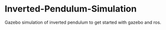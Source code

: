 # Inverted-Pendulum-Simulation
Gazebo simulation of inverted pendulum to get started with gazebo and ros.
